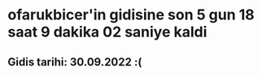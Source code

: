 # ofarukbicer'in gidisine son 5 gun 18 saat 9 dakika 02 saniye kaldi

## Gidis tarihi: 30.09.2022 :(